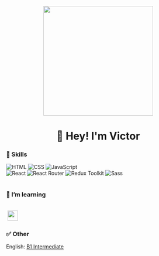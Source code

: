 <div id="header" align="center">
      <img src="https://i.ibb.co/jkwDxK0/6502423.png" width="300px"/>
</div>
<div id="header" align="center">
  
  
# :wave: Hey! I'm Victor
  
</div>

### :muscle: Skills

<div display="flex">
  <img src="https://img.shields.io/badge/html-%23E34F26.svg?style=for-the-badge&logo=html5&logoColor=white" alt="HTML"/>
  <img src="https://img.shields.io/badge/css-%231572B6.svg?style=for-the-badge&logo=css3&logoColor=white" alt="CSS"/>
  <img src="https://img.shields.io/badge/javascript-%23323330.svg?style=for-the-badge&logo=javascript&logoColor=%23F7DF1E" alt="JavaScript"/>
</div>
<div display="flex">
  <img src="https://img.shields.io/badge/react-%2320232a.svg?style=for-the-badge&logo=react&logoColor=%2361DAFB" alt="React"/>
  <img src="https://img.shields.io/badge/React_Router-CA4245?style=for-the-badge&logo=react-router&logoColor=white" alt="React Router"/>
  <img src="https://img.shields.io/badge/redux_Toolkit-%23593d88.svg?style=for-the-badge&logo=redux&logoColor=white" alt="Redux Toolkit"/>
  <img src="https://img.shields.io/badge/SASS-hotpink.svg?style=for-the-badge&logo=SASS&logoColor=white" alt="Sass"/>
</div>
<div display="flex">
  <img src="https://img.shields.io/badge/adobe%20illustrator-%23FF9A00.svg?style=for-the-badge&logo=adobe%20illustrator&logoColor=white" alt=""/>
  <img src="https://img.shields.io/badge/adobe%20photoshop-%2331A8FF.svg?style=for-the-badge&logo=adobe%20photoshop&logoColor=white" alt=""/>
  <img src="https://img.shields.io/badge/figma-%23F24E1E.svg?style=for-the-badge&logo=figma&logoColor=white" alt=""/>
</div>

### 🌱 I’m learning

<div display="flex">
  <img src="https://img.shields.io/badge/react_native-%2320232a.svg?style=for-the-badge&logo=react&logoColor=%2361DAFB" alt=""/>
  <img src="https://img.shields.io/badge/bootstrap-%23563D7C.svg?style=for-the-badge&logo=bootstrap&logoColor=white" alt=""/>
  <img src="https://img.shields.io/badge/c%23-%23239120.svg?style=for-the-badge&logo=c-sharp&logoColor=white" alt=""/>
</div>
<div display="flex">
  <img src="https://img.shields.io/badge/Codewars-B1361E?style=for-the-badge&logo=codewars&logoColor=grey" alt="" />
  <a href="https://www.codewars.com/users/Quadrams"><img src="https://www.codewars.com/users/Quadrams/badges/large" alt="" height="28px"/></a>
</div>

### :white_check_mark: Other
English: <a href="https://www.efset.org/cert/axTsis">B1 Intermediate</a>








